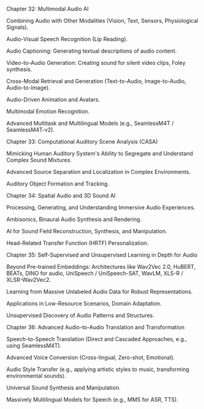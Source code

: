 Chapter 32: Multimodal Audio AI

Combining Audio with Other Modalities (Vision, Text, Sensors, Physiological Signals).

Audio-Visual Speech Recognition (Lip Reading).

Audio Captioning: Generating textual descriptions of audio content.

Video-to-Audio Generation: Creating sound for silent video clips, Foley synthesis.

Cross-Modal Retrieval and Generation (Text-to-Audio, Image-to-Audio, Audio-to-Image).

Audio-Driven Animation and Avatars.

Multimodal Emotion Recognition.

Advanced Multitask and Multilingual Models (e.g., SeamlessM4T / SeamlessM4T-v2).

Chapter 33: Computational Auditory Scene Analysis (CASA)

Mimicking Human Auditory System's Ability to Segregate and Understand Complex Sound Mixtures.

Advanced Source Separation and Localization in Complex Environments.

Auditory Object Formation and Tracking.

Chapter 34: Spatial Audio and 3D Sound AI

Processing, Generating, and Understanding Immersive Audio Experiences.

Ambisonics, Binaural Audio Synthesis and Rendering.

AI for Sound Field Reconstruction, Synthesis, and Manipulation.

Head-Related Transfer Function (HRTF) Personalization.

Chapter 35: Self-Supervised and Unsupervised Learning in Depth for Audio

Beyond Pre-trained Embeddings: Architectures like Wav2Vec 2.0, HuBERT, BEATs, DINO for audio, UniSpeech / UniSpeech-SAT, WavLM, XLS-R / XLSR-Wav2Vec2.

Learning from Massive Unlabeled Audio Data for Robust Representations.

Applications in Low-Resource Scenarios, Domain Adaptation.

Unsupervised Discovery of Audio Patterns and Structures.

Chapter 36: Advanced Audio-to-Audio Translation and Transformation

Speech-to-Speech Translation (Direct and Cascaded Approaches, e.g., using SeamlessM4T).

Advanced Voice Conversion (Cross-lingual, Zero-shot, Emotional).

Audio Style Transfer (e.g., applying artistic styles to music, transforming environmental sounds).

Universal Sound Synthesis and Manipulation.

Massively Multilingual Models for Speech (e.g., MMS for ASR, TTS).
